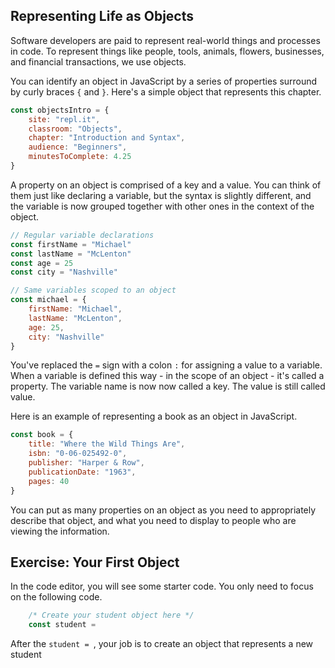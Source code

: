 ## Representing Life as Objects

Software developers are paid to represent real-world things and processes in code. To represent things like people, tools, animals, flowers, businesses, and financial transactions, we use objects.

You can identify an object in JavaScript by a series of properties surround by curly braces `{` and `}`. Here's a simple object that represents this chapter.

```js
const objectsIntro = {
	site: "repl.it",
	classroom: "Objects",
	chapter: "Introduction and Syntax",
	audience: "Beginners",
	minutesToComplete: 4.25
}
```

A property on an object is comprised of a key and a value. You can think of them just like declaring a variable, but the syntax is slightly different, and the variable is now grouped together with other ones in the context of the object. 

```js
// Regular variable declarations
const firstName = "Michael"
const lastName = "McLenton"
const age = 25
const city = "Nashville"

// Same variables scoped to an object
const michael = {
	firstName: "Michael",
	lastName: "McLenton",
	age: 25,
	city: "Nashville"
}
```

You've replaced the `=` sign with a colon `:` for assigning a value to a variable. When a variable is defined this way - in the scope of an object - it's called a property. The variable name is now now called a key. The value is still called value. 

Here is an example of representing a book as an object in JavaScript.

```js
const book = {
	title: "Where the Wild Things Are",
	isbn: "0-06-025492-0",
	publisher: "Harper & Row",
	publicationDate: "1963",
	pages: 40
}
```

You can put as many properties on an object as you need to appropriately describe that object, and what you need to display to people who are viewing the information.

## Exercise: Your First Object

In the code editor, you will see some starter code. You only need to focus on the following code.

```js
	/* Create your student object here */
    const student = 
```

After the `student = `, your job is to create an object that represents a new student
<!--stackedit_data:
eyJoaXN0b3J5IjpbLTYxNjI0MzI4MCwtMjExMTc5MzM1NSwtMT
gyNTI4MDMzOSwtNjg1NjAwMDA4LDg4NTA0NDI1NCw3MzA5OTgx
MTZdfQ==
-->